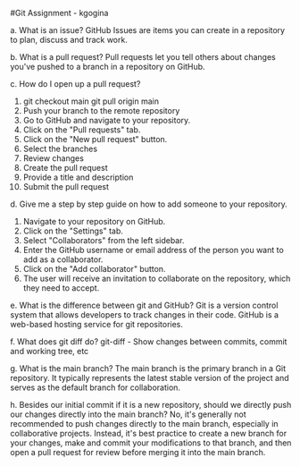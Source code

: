 #Git Assignment - kgogina

a. What is an issue?
GitHub Issues are items you can create in a repository to plan, discuss and track work. 

b. What is a pull request?
Pull requests let you tell others about changes you've pushed to a branch in a repository on GitHub.

c. How do I open up a pull request?
1. git checkout main
git pull origin main
2. Push your branch to the remote repository
3. Go to GitHub and navigate to your repository.
4. Click on the "Pull requests" tab.
5. Click on the "New pull request" button.
6. Select the branches
7. Review changes
8. Create the pull request
9. Provide a title and description
10. Submit the pull request

d. Give me a step by step guide on how to add someone to your repository.
1. Navigate to your repository on GitHub.
2. Click on the "Settings" tab.
3. Select "Collaborators" from the left sidebar.
4. Enter the GitHub username or email address of the person you want to add as a collaborator.
5. Click on the "Add collaborator" button.
6. The user will receive an invitation to collaborate on the repository, which they need to accept.

e. What is the difference between git and GitHub?
Git is a version control system that allows developers to track changes in their code.
GitHub is a web-based hosting service for git repositories.

f. What does git diff do?
git-diff - Show changes between commits, commit and working tree, etc

g. What is the main branch?
The main branch is the primary branch in a Git repository. 
It typically represents the latest stable version of the project and serves as the default branch for collaboration.

h. Besides our initial commit if it is a new repository, should we directly push our changes directly into the main branch?
No, it's generally not recommended to push changes directly to the main branch, especially in collaborative projects. 
Instead, it's best practice to create a new branch for your changes, make and commit your modifications to that branch, 
and then open a pull request for review before merging it into the main branch.

